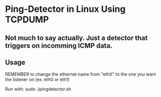 # Ping-Detector in Linux Using TCPDUMP
Not much to say actually.
Just a detector that triggers on incomming ICMP data.
----------------------
## Usage
REMEMBER to change the ethernet name from "ethX" to the one you want the listener on (ex. eth0 or eth1)

Run with:
sudo ./pingdetector.sh
